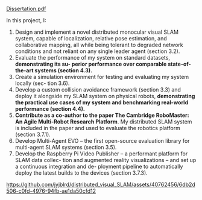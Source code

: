 [Dissertation.pdf](https://jyjblrd.github.io/part_II_project_dissertation/Dissertation/dissertation.pdf)

In this project, I:
1. Design and implement a novel distributed monocular visual SLAM system, capable of
localization, relative pose estimation, and collaborative mapping, all while being tolerant
to degraded network conditions and not reliant on any single leader agent (section 3.2).
2. Evaluate the performance of my system on standard datasets, **demonstrating its su-
perior performance over comparable state-of-the-art systems (section 4.3).**
3. Create a simulation environment for testing and evaluating my system locally (sec-
tion 3.6).
4. Develop a custom collision avoidance framework (section 3.3) and deploy it alongside
my SLAM system on physical robots, **demonstrating the practical use cases of my
system and benchmarking real-world performance (section 4.4).**
5. **Contribute as a co-author to the paper The Cambridge RoboMaster: An Agile
Multi-Robot Research Platform**. My distributed SLAM system is included in
the paper and used to evaluate the robotics platform (section 3.7.1).
6. Develop Multi-Agent EVO – the first open-source evaluation library for multi-agent SLAM
systems (section 3.5).
7. Develop the Raspberry Pi Video Publisher – a performant platform for SLAM data collec-
tion and augmented reality visualizations – and set up a continuous integration and de-
ployment pipeline to automatically deploy the latest builds to the devices (section 3.7.3).

https://github.com/jyjblrd/distributed_visual_SLAM/assets/40762456/6db2d506-c0fd-4976-94fb-ae1da50cfd12

